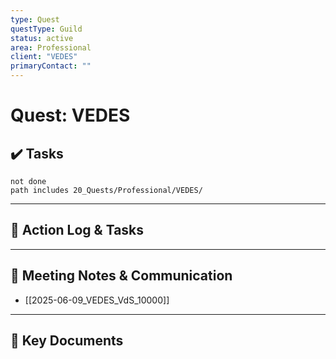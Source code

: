 ```yaml
---
type: Quest
questType: Guild
status: active
area: Professional
client: "VEDES"
primaryContact: ""
---
```


# Quest: VEDES

## ✔️ Tasks

```tasks
not done
path includes 20_Quests/Professional/VEDES/
```

---

## 📝 Action Log & Tasks


---
## 💬 Meeting Notes & Communication
- [[2025-06-09_VEDES_VdS_10000]]

---
## 📎 Key Documents
